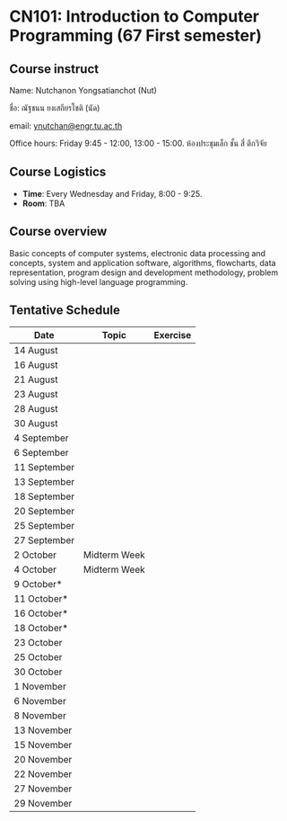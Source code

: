 # CN101: Introduction to Computer Programming (67 First semester)

## Course instruct

Name: Nutchanon Yongsatianchot (Nut)

ชื่อ: ณัฐชนน ยงเสถียรโชติ (นัด)

email: ynutchan@engr.tu.ac.th

Office hours: Friday 9:45 - 12:00, 13:00 - 15:00. ห้องประชุมเล็ก ชั้น สี่ ตึกวิจัย

## Course Logistics

- **Time**: Every Wednesday and Friday, 8:00 - 9:25.
- **Room**: TBA

## Course overview 
Basic concepts of computer systems, electronic data processing and concepts, system and application software, algorithms, flowcharts, data representation, program design and development methodology, problem solving using high-level language programming. 

## Tentative Schedule

|   Date  |  Topic  |  Exercise  |
| ------- | ------- |  --------  |
| 14 August   |                  |             |
| 16 August   |                  |             |
| 21 August   |                  |             |
| 23 August   |                  |             |
| 28 August   |                  |             |
| 30 August   |                  |             |
| 4 September |                  |             |
| 6 September |                  |             |
| 11 September |                  |             |
| 13 September |                  |             |
| 18 September |                  |             |
| 20 September |                  |             |
| 25 September |                  |             |
| 27 September |                  |             |
| 2 October | Midterm Week     |             |
| 4 October | Midterm Week     |             |
| 9 October* |                  |             |
| 11 October* |                  |             |
| 16 October* |                  |             |
| 18 October* |                  |             |
| 23 October |                  |             |
| 25 October |                  |             |
| 30 October |                  |             |
| 1 November |                  |             |
| 6 November |                  |             |
| 8 November |                  |             |
| 13 November |                  |             |
| 15 November |                  |             |
| 20 November |                  |             |
| 22 November |                  |             |
| 27 November |                  |             |
| 29 November |                  |             |

